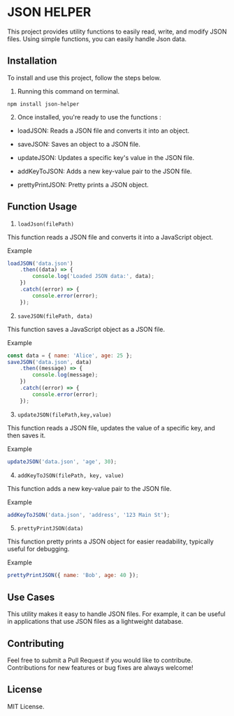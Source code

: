 # JSON HELPER

This project provides utility functions to easily read, write, and modify JSON files. Using simple functions, you can easily handle Json data.

## Installation

To install and use this project, follow the steps below.

1. Running this command on terminal.

```
npm install json-helper
```

2. Once installed, you're ready to use the functions :

- loadJSON: Reads a JSON file and converts it into an object.

- saveJSON: Saves an object to a JSON file.

- updateJSON: Updates a specific key's value in the JSON file.

- addKeyToJSON: Adds a new key-value pair to the JSON file.

- prettyPrintJSON: Pretty prints a JSON object.

## Function Usage

1. `loadJson(filePath)`

This function reads a JSON file and converts it into a JavaScript object.

Example
```js
loadJSON('data.json')
    .then((data) => {
        console.log('Loaded JSON data:', data);
    })
    .catch((error) => {
        console.error(error);
    });
```

2. `saveJSON(filePath, data)`

This function saves a JavaScript object as a JSON file.

Example
```js
const data = { name: 'Alice', age: 25 };
saveJSON('data.json', data)
    .then((message) => {
        console.log(message); 
    })
    .catch((error) => {
        console.error(error); 
    });

```

3. `updateJSON(filePath,key,value)`

This function reads a JSON file, updates the value of a specific key, and then saves it.

Example
```js
updateJSON('data.json', 'age', 30);
```

4. `addKeyToJSON(filePath, key, value)`

This function adds a new key-value pair to the JSON file.

Example

```js
addKeyToJSON('data.json', 'address', '123 Main St');
```

5. `prettyPrintJSON(data)`

This function pretty prints a JSON object for easier readability, typically useful for debugging.

Example

```js
prettyPrintJSON({ name: 'Bob', age: 40 });
```


## Use Cases

This utility makes it easy to handle JSON files. For example, it can be useful in applications that use JSON files as a lightweight database.

## Contributing

Feel free to submit a Pull Request if you would like to contribute. Contributions for new features or bug fixes are always welcome!

## License

MIT License.
